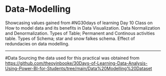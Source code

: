 # Data-Modelling
 Showcasing values gained from #NG30days of learning Day 10 Class on How to model data and its benefits in Data Visualization.
Data Normalization and Denormalization.
Types of Table; Permanent and Continous activities table.
Types of Schema; star and snow falkes schema.
Effect of redundacies on data modelling.

---

#Data Sourcing
the data used for this practical was obtained from https://github.com/theoyinbooke/30Days-of-Learning-Data-Analysis-Using-Power-BI-for-Students/tree/main/Data%20Modelling%20Dataset
